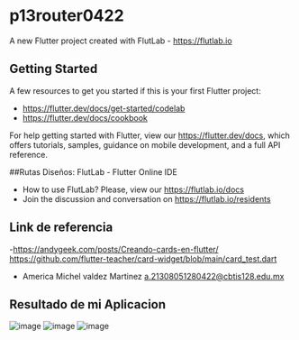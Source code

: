 # p13router0422

A new Flutter project created with FlutLab - https://flutlab.io

## Getting Started

A few resources to get you started if this is your first Flutter project:

- https://flutter.dev/docs/get-started/codelab
- https://flutter.dev/docs/cookbook

For help getting started with Flutter, view our
https://flutter.dev/docs, which offers tutorials,
samples, guidance on mobile development, and a full API reference.

##Rutas Diseños: FlutLab - Flutter Online IDE

- How to use FlutLab? Please, view our https://flutlab.io/docs
- Join the discussion and conversation on https://flutlab.io/residents

## Link de referencia

-https://andygeek.com/posts/Creando-cards-en-flutter/
https://github.com/flutter-teacher/card-widget/blob/main/card_test.dart
- America Michel valdez Martinez a.21308051280422@cbtis128.edu.mx


## Resultado de mi Aplicacion 
![image](https://github.com/ValdezMich128/Act14-rutas0422/assets/143743936/797c0b68-ffe0-42d2-a6e0-79d8a77df928)
![image](https://github.com/ValdezMich128/Act14-rutas0422/assets/143743936/821f8694-bd70-4c51-bb0c-14179420f439)
![image](https://github.com/ValdezMich128/Act14-rutas0422/assets/143743936/3b7795ab-6490-4da6-8d7f-0c9777ccde68)



 

